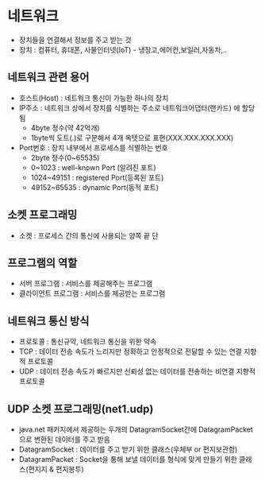 # 네트워크
- 장치들을 연결해서 정보를 주고 받는 것
- 장치 : 컴퓨터, 휴대폰, 사물인터넷(IoT) - 냉장고,에어컨,보일러,자동차,..

## 네트워크 관련 용어 
- 호스트(Host) : 네트워크 통신이 가능한 하나의 장치
- IP주소 : 네트워크 상에서 장치를 식별하는 주소로 네트워크어댑터(랜카드) 에 할당됨
	- 4byte 정수(약 42억개)
	- 1byte씩 도트(.)로 구분해서 4개 옥텟으로 표현(XXX.XXX.XXX.XXX)
- Port번호 : 장치 내부에서 프로세스를 식별하는 번호
	- 2byte 정수(0~65535)
	- 0~1023 : well-known Port (알려진 포트)
	- 1024~49151 : registered Port(등록된 포트)
	- 49152~65535 : dynamic Port(동적 포트)

## 소켓 프로그래밍
- 소켓 : 프로세스 간의 통신에 사용되는 양쪽 끝 단

## 프로그램의 역할
- 서버 프로그램 : 서비스를 제공해주는 프로그램
- 클라이언트 프로그램 : 서비스를 제공받는 프로그램

## 네트워크 통신 방식
- 프로토콜 : 통신규약, 네트워크 통신을 위한 약속
- TCP : 데이터 전송 속도가 느리지만 정확하고 안정적으로 전달할 수 있는 연결 지향적 프로토콜
- UDP : 데이터 전송 속도가 빠르지만 신뢰성 없는 데이터를 전송하는 비연결 지향적 프로토콜


## UDP 소켓 프로그래밍(net1.udp)
- java.net 패키지에서 제공하는 두개의 DatagramSocket간에 DatagramPacket으로 변환된 데이터를 주고 받음
- DatagramSocket : 데이터를 주고 받기 위한 클래스(우체부 or 편지보관함)
- DatagramPacket : Socket을 통해 보낼 데이터를 형식에 맞게 만들기 위한 클래스(편지지 & 편지봉투)